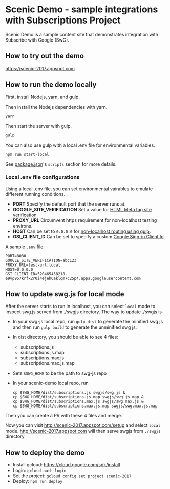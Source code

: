 # Scenic Demo - sample integrations with Subscriptions Project

Scenic Demo is a sample content site that demonstrates integration with
Subscribe with Google (SwG).

## How to try out the demo

https://scenic-2017.appspot.com

## How to run the demo locally

First, install Nodejs, yarn, and gulp.

Then install the Nodejs dependencies with yarn.

```bash
yarn
```

Then start the server with gulp.

```bash
gulp
```

You can also use gulp with a local .env file for environmental variables.

```
npm run start-local
```

See [package.json](package.json)'s `scripts` section for more details.

### Local .env file configurations

Using a local .env file, you can set environmental vairables to emulate
different running conditions.

- **PORT** Specify the default port that the server runs at.
- **GOOGLE_SITE_VERIFICATION** Set a value for
  [HTML Meta tag site verification](https://support.google.com/webmasters/answer/9008080?hl=en)
- **PROXY_URL** Circumvent https requirement for non-localhost testing
  environs.
- **HOST** Can be set to `0.0.0.0` for
  [non-localhost routing using gulp](https://github.com/schickling/gulp-webserver#why-cant-i-reach-the-server-from-the-network).
- **GSI_CLIENT_ID** Can be set to specify a custom
  [Google Sign-in Client Id](https://developers.google.com/identity/sign-in/web/sign-in).

A sample `.env` file:

```
PORT=8080
GOOGLE_SITE_VERIFICATION=abc123
PROXY_URL=test-url.local
HOST=0.0.0.0
GSI_CLIENT_ID=520465458218-e9vp957krfk2r0i4ejeh6aklqm7c25p4.apps.googleusercontent.com
```

## How to update swg.js for local mode

After the server starts to run in localhost, you can select `local` mode to
inspect swg.js served from ./swgjs directory. The way to update ./swgjs is

- In your swg-js local repo, run `gulp dist` to generate the minified swg js
  and then run `gulp build` to generate the unminified swg js.
- In dist directory, you should be able to see 4 files:
  - subscriptions.js
  - subscriptions.js.map
  - subscriptions.max.js
  - subscriptions.max.js.map
- Sets `$SWG_HOME` to be the path to swg-js repo
- In your scenic-demo local repo, run

  ```
  cp $SWG_HOME/dist/subscriptions.js swgjs/swg.js &
  cp $SWG_HOME/dist/subscriptions.js.map swgjs/swg.js.map &
  cp $SWG_HOME/dist/subscriptions.max.js swgjs/swg.max.js &
  cp $SWG_HOME/dist/subscriptions.max.js.map swgjs/swg.max.js.map
  ```

Then you can create a PR with these 4 files and merge.

Now you can visit http://scenic-2017.appspot.com/setup and select `local` mode.
http://scenic-2017.appspot.com will then serve swgjs from `./swgjs` directory.

## How to deploy the demo

- Install gcloud: https://cloud.google.com/sdk/install
- Login: `gcloud auth login`
- Set the project: `gcloud config set project scenic-2017`
- Deploy: `npm run deploy`
